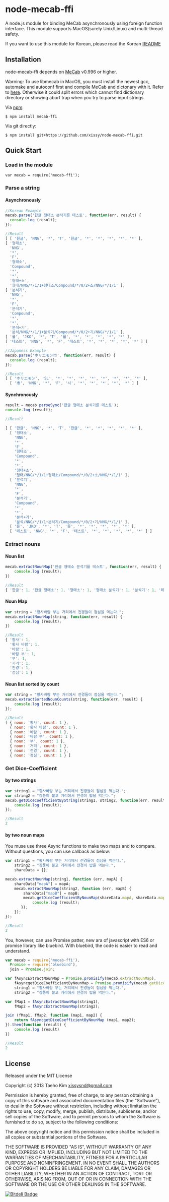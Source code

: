 # node-mecab-ffi

A node.js module for binding MeCab asynchronously using foreign function interface.
This module supports MacOS(surely Unix/Linux) and multi-thread safety.

If you want to use this module for Korean, please read the Korean [README](./README_ko.md)

## Installation

node-mecab-ffi depends on [MeCab](http://mecab.googlecode.com/svn/trunk/mecab/doc/index.html) v0.996 or higher.

Warning: 
To use libmecab in MacOS, you must install the newest gcc, automake and autoconf first and compile MeCab and dictonary with it. 
Refer to [here](http://www.ficksworkshop.com/blog/14-coding/65-installing-gcc-on-mac). Otherwise it could split errors which cannot find dictionary directory or showing abort trap when you try to parse input strings.

Via [npm](https://npmjs.org):
```
$ npm install mecab-ffi
```  

Via git directly:
```
$ npm install git+https://github.com/xissy/node-mecab-ffi.git
```

## Quick Start

### Load in the module

```
var mecab = require('mecab-ffi');
```

### Parse a string

#### Asynchronously

```javascript
//Korean Example
mecab.parse('한글 형태소 분석기를 테스트', function(err, result) {
  console.log (result);
});

//Result
[ [ '한글', 'NNG', '*', 'T', '한글', '*', '*', '*', '*', '*' ],
[ '형태소',
  'NNG',
  '*',
  'F',
  '형태소',
  'Compound',
  '*',
  '*',
  '형태+소',
  '형태/NNG/*/1/1+형태소/Compound/*/0/2+소/NNG/*/1/1' ],
[ '분석기',
  'NNG',
  '*',
  'F',
  '분석기',
  'Compound',
  '*',
  '*',
  '분석+기',
  '분석/NNG/*/1/1+분석기/Compound/*/0/2+기/NNG/*/1/1' ],
[ '를', 'JKO', '*', 'T', '를', '*', '*', '*', '*', '*' ],
[ '테스트', 'NNG', '*', 'F', '테스트', '*', '*', '*', '*', '*' ] ]

//Japaness Example
mecab.parse('ホリエモン市', function(err, result) {
  console.log (result);
});

//Result
[ [ 'ホリエモン', 'SL', '*', '*', '*', '*', '*', '*', '*', '*' ],
  [ '市', 'NNG', '*', 'F', '시', '*', '*', '*', '*', '*' ] ]

```

#### Synchronously
```javascript
result = mecab.parseSync('한글 형태소 분석기를 테스트');
console.log (result);

//Result

[ [ '한글', 'NNG', '*', 'T', '한글', '*', '*', '*', '*', '*' ],
  [ '형태소',
	'NNG',
	'*',
	'F',
	'형태소',
	'Compound',
	'*',
	'*',
	'형태+소',
	'형태/NNG/*/1/1+형태소/Compound/*/0/2+소/NNG/*/1/1' ],
  [ '분석기',
	'NNG',
	'*',
	'F',
	'분석기',
	'Compound',
	'*',
	'*',
	'분석+기',
	'분석/NNG/*/1/1+분석기/Compound/*/0/2+기/NNG/*/1/1' ],
  [ '를', 'JKO', '*', 'T', '를', '*', '*', '*', '*', '*' ],
  [ '테스트', 'NNG', '*', 'F', '테스트', '*', '*', '*', '*', '*' ] ]

```

### Extract nouns

#### Noun list
```javascript
mecab.extractNounMap('한글 형태소 분석기를 테스트', function(err, result) {
	console.log (result);
})

//Result
{ '한글': 1, '한글 형태소': 1, '형태소': 1, '형태소 분석기': 1, '분석기': 1, '테스트': 1 }
```

#### Noun Map
```javascript
var string = "황사바람 부는 거리에서 전경들이 점심을 먹는다.";
mecab.extractNounMap(string, function(err, result) {
	console.log (result);
})

//Result
{ '황사': 1,
  '황사 바람': 1,
  '바람': 1,
  '바람 부': 1,
  '부': 1,
  '거리': 1,
  '전경': 1,
  '점심': 1 }

```

#### Noun list sorted by count
```javascript
var string = "황사바람 부는 거리에서 전경들이 점심을 먹는다.";
mecab.extractSortedNounCounts(string, function(err, result) {
	console.log (result);
});

//Result
[ { noun: '황사', count: 1 },
  { noun: '황사 바람', count: 1 },
  { noun: '바람', count: 1 },
  { noun: '바람 부', count: 1 },
  { noun: '부', count: 1 },
  { noun: '거리', count: 1 },
  { noun: '전경', count: 1 },
  { noun: '점심', count: 1 } ]
```

### Get Dice-Coefficient

#### by two strings
```javascript
var string1 = "황사바람 부는 거리에서 전경들이 점심을 먹는다.";
var string2 = "강풍이 불고 거리에서 전경이 밥을 먹는다.";
mecab.getDiceCoefficientByString(string1, string2, function(err, result) {
	console.log (result);
});

//Result 
2
```

#### by two noun maps
You muse use three Async functions to make two maps and to compare. Without questions, you can use callback as below:
```javascript
var string1 = "황사바람 부는 거리에서 전경들이 점심을 먹는다.",
    string2 = "강풍이 불고 거리에서 전경이 밥을 먹는다.",
    shareData = {};

mecab.extractNounMap(string1, function (err, mapA) {
    shareData["mapA"] = mapA;
    mecab.extractNounMap(string2, function (err, mapB) {
        shareData["mapB"] = mapB;
        mecab.getDiceCoefficientByNounMap(shareData.mapA, shareData.mapB, function(err, result) {
            console.log (result);
	   });
    }); 
});

//Result
2

```
You, however, can use Promise patter, new ara of javascript with ES6 or promise library like bluebird. 
With bluebird, the code is easier to read and understand. 
```javascript
var mecab = require('mecab-ffi'),
  Promise = require('bluebird'),
  join = Promise.join;

var fAsyncExtractNounMap = Promise.promisify(mecab.extractNounMap),
    fAsyncgetDiceCoefficientByNounMap = Promise.promisify(mecab.getDiceCoefficientByNounMap),
    string1 = "황사바람 부는 거리에서 전경들이 점심을 먹는다.",
    string2 = "강풍이 불고 거리에서 전경이 밥을 먹는다.";

var fMap1 = fAsyncExtractNounMap(string1),
    fMap2 = fAsyncExtractNounMap(string2);

join (fMap1, fMap2, function (map1, map2) {
    return fAsyncgetDiceCoefficientByNounMap (map1, map2);
}).then(function (result) {
    console.log (result)
})

//Result
2
```


## License

Released under the MIT License

Copyright (c) 2013 Taeho Kim <xissysnd@gmail.com>

Permission is hereby granted, free of charge, to any person obtaining a copy
of this software and associated documentation files (the "Software"), to deal
in the Software without restriction, including without limitation the rights
to use, copy, modify, merge, publish, distribute, sublicense, and/or sell
copies of the Software, and to permit persons to whom the Software is
furnished to do so, subject to the following conditions:

The above copyright notice and this permission notice shall be included in
all copies or substantial portions of the Software.

THE SOFTWARE IS PROVIDED "AS IS", WITHOUT WARRANTY OF ANY KIND, EXPRESS OR IMPLIED, INCLUDING BUT NOT LIMITED TO THE WARRANTIES OF MERCHANTABILITY, FITNESS FOR A PARTICULAR PURPOSE AND NONINFRINGEMENT. IN NO EVENT SHALL THE AUTHORS OR COPYRIGHT HOLDERS BE LIABLE FOR ANY CLAIM, DAMAGES OR OTHER LIABILITY, WHETHER IN AN ACTION OF CONTRACT, TORT OR OTHERWISE, ARISING FROM, OUT OF OR IN CONNECTION WITH THE SOFTWARE OR THE USE OR OTHER DEALINGS IN THE SOFTWARE.


[![Bitdeli Badge](https://d2weczhvl823v0.cloudfront.net/xissy/node-mecab-ffi/trend.png)](https://bitdeli.com/free "Bitdeli Badge")

